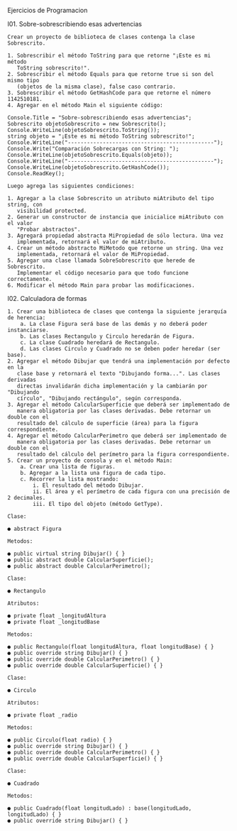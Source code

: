 Ejercicios de Programacion

I01. Sobre-sobrescribiendo esas advertencias

	Crear un proyecto de biblioteca de clases contenga la clase Sobrescrito.
	
	1. Sobrescribir el método ToString para que retorne "¡Este es mi método
	   ToString sobrescrito!".
	2. Sobrescribir el método Equals para que retorne true si son del mismo tipo
	   (objetos de la misma clase), false caso contrario.
	3. Sobrescribir el método GetHashCode para que retorne el número 1142510181.
	4. Agregar en el método Main el siguiente código:

	Console.Title = "Sobre-sobrescribiendo esas advertencias";
	Sobrescrito objetoSobrescrito = new Sobrescrito();
	Console.WriteLine(objetoSobrescrito.ToString());
	string objeto = "¡Este es mi método ToString sobrescrito!";
	Console.WriteLine("----------------------------------------------");
	Console.Write("Comparación Sobrecargas con String: ");
	Console.WriteLine(objetoSobrescrito.Equals(objeto));
	Console.WriteLine("----------------------------------------------");
	Console.WriteLine(objetoSobrescrito.GetHashCode());
	Console.ReadKey();

	Luego agrega las siguientes condiciones:

	1. Agregar a la clase Sobrescrito un atributo miAtributo del tipo string, con
	   visibilidad protected.
	2. Generar un constructor de instancia que inicialice miAtributo con el valor
	   "Probar abstractos".
	3. Agregará propiedad abstracta MiPropiedad de sólo lectura. Una vez
	   implementada, retornará el valor de miAtributo.
	4. Crear un método abstracto MiMetodo que retorne un string. Una vez
	   implementada, retornará el valor de MiPropiedad.
	5. Agregar una clase llamada SobreSobrescrito que herede de Sobrescrito.
	   Implementar el código necesario para que todo funcione correctamente.
	6. Modificar el método Main para probar las modificaciones.

I02. Calculadora de formas

	1. Crear una biblioteca de clases que contenga la siguiente jerarquía de herencia:
		a. La clase Figura será base de las demás y no deberá poder instanciarse.
		b. Las clases Rectangulo y Circulo heredarán de Figura.
		c. La clase Cuadrado heredará de Rectangulo.
		d. Las clases Circulo y Cuadrado no se deben poder heredar (ser base).
	2. Agregar el método Dibujar que tendrá una implementación por defecto en la
	   clase base y retornará el texto "Dibujando forma...". Las clases derivadas
	   directas invalidarán dicha implementación y la cambiarán por "Dibujando
	   círculo", "Dibujando rectángulo", según corresponda.
	3. Agregar el método CalcularSuperficie que deberá ser implementado de
	   manera obligatoria por las clases derivadas. Debe retornar un double con el
	   resultado del cálculo de superficie (área) para la figura correspondiente.
	4. Agregar el método CalcularPerimetro que deberá ser implementado de
	   manera obligatoria por las clases derivadas. Debe retornar un double con el
	   resultado del cálculo del perímetro para la figura correspondiente.
	5. Crear un proyecto de consola y en el método Main:
		a. Crear una lista de figuras.
		b. Agregar a la lista una figura de cada tipo.
		c. Recorrer la lista mostrando:
			i. El resultado del método Dibujar.
			ii. El área y el perímetro de cada figura con una precisión de 2 decimales.
			iii. El tipo del objeto (método GetType).

	Clase:

	● abstract Figura

	Metodos:

	● public virtual string Dibujar() { }
	● public abstract double CalcularSuperficie();
	● public abstract double CalcularPerimetro();

	Clase:

	● Rectangulo

	Atributos:

	● private float _longitudAltura
	● private float _longitudBase

	Metodos:
	
	● public Rectangulo(float longitudAltura, float longitudBase) { }
	● public override string Dibujar() { }
	● public override double CalcularPerimetro() { }
	● public override double CalcularSuperficie() { }

	Clase:

	● Circulo

	Atributos:

	● private float _radio

	Metodos:

	● public Circulo(float radio) { }
	● public override string Dibujar() { }
	● public override double CalcularPerimetro() { }
	● public override double CalcularSuperficie() { }

	Clase:
	
	● Cuadrado

	Metodos:

	● public Cuadrado(float longitudLado) : base(longitudLado, longitudLado) { }
	● public override string Dibujar() { }